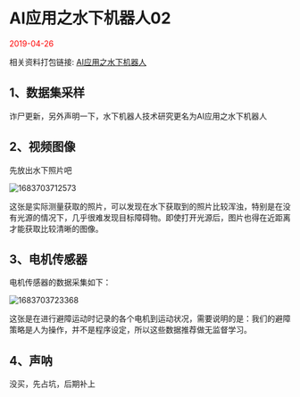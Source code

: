 # AI应用之水下机器人02

<div style='color:red'>2019-04-26</div>

相关资料打包链接: [AI应用之水下机器人](https://whuteducn-my.sharepoint.com/:f:/g/personal/220077_whut_edu_cn/EkoOUW1B3C9PgiqVEJ25sM4BI1AFSso1CblshRNbYsQ4Hg?e=dV5Ht7)

## 1、数据集采样

诈尸更新，另外声明一下，水下机器人技术研究更名为AI应用之水下机器人

## 2、视频图像

先放出水下照片吧

![1683703712573](/image/underwaterRobots02/1683703712573.png)

这张是实际测量获取的照片，可以发现在水下获取到的照片比较浑浊，特别是在没有光源的情况下，几乎很难发现目标障碍物。即使打开光源后，图片也得在近距离才能获取比较清晰的图像。

## 3、电机传感器

电机传感器的数据采集如下：

![1683703723368](/image/underwaterRobots02/1683703723368.png)

这张是在进行避障运动时记录的各个电机到运动状况，需要说明的是：我们的避障策略是人为操作，并不是程序设定，所以这些数据推荐做无监督学习。

## 4、声呐

没买，先占坑，后期补上
